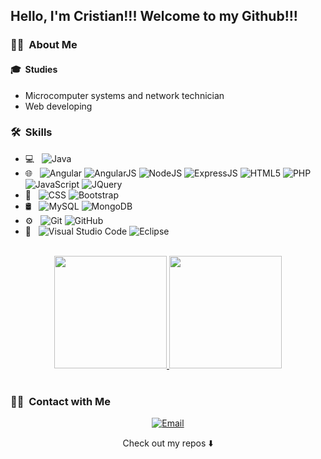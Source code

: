 <!---
- 👋 Hi, I’m @cjuan-code
- 👀 I’m interested in ...
- 🌱 I’m currently learning ...
- 💞️ I’m looking to collaborate on ...
- 📫 How to reach me ...

cjuan-code/cjuan-code is a ✨ special ✨ repository because its `README.md` (this file) appears on your GitHub profile.
You can click the Preview link to take a look at your changes.
--->

<h2> Hello, I'm Cristian!!! Welcome to my Github!!! </h2>

<h3> 🧑‍🦱 &nbsp;About Me </h3>

<h4>🎓 &nbsp;Studies</h4>
<ul>
  <li>Microcomputer systems and network technician</li>
  <li>Web developing</li>
</ul>

<h3> 🛠 &nbsp;Skills</h3>

- 💻 &nbsp;
  ![Java](https://img.shields.io/badge/-Java-333333?style=flat&logo=Java&logoColor=007396)
- 🌐 &nbsp;
  ![Angular](https://img.shields.io/badge/-Angular-333333?style=flat&logo=angular)
  ![AngularJS](https://img.shields.io/badge/AngularJS-333333?style=flat&logo=angularjs&logoColor=white)
  ![NodeJS](https://img.shields.io/badge/Node.js-333333?style=flat&logo=node.js&logoColor=white)
  ![ExpressJS](https://img.shields.io/badge/Express.js-333333?style=flat)
  ![HTML5](https://img.shields.io/badge/-HTML5-333333?style=flat&logo=HTML5)
  ![PHP](  https://img.shields.io/badge/-PHP%20OOP-333333?style=flat&logo=php)
  ![JavaScript](https://img.shields.io/badge/-JavaScript-333333?style=flat&logo=javascript)
  ![JQuery](https://img.shields.io/badge/jQuery-333333?style=flat=jquery&logoColor=white)
- 🎨 &nbsp;
  ![CSS](https://img.shields.io/badge/-CSS-333333?style=flat&logo=CSS3&logoColor=1572B6)
  ![Bootstrap](https://img.shields.io/badge/Bootstrap-333333?style=flat&logo=bootstrap&logoColor=white) 
- 🛢 &nbsp;
  ![MySQL](https://img.shields.io/badge/-MySQL-333333?style=flat&logo=mysql)
  ![MongoDB](https://img.shields.io/badge/-MongoDB-333333?style=flat&logo=mongodb)
- ⚙️ &nbsp;
  ![Git](https://img.shields.io/badge/-Git-333333?style=flat&logo=git)
  ![GitHub](https://img.shields.io/badge/-GitHub-333333?style=flat&logo=github)
- 🔧 &nbsp;
  ![Visual Studio Code](https://img.shields.io/badge/-Visual%20Studio%20Code-333333?style=flat&logo=visual-studio-code&logoColor=007ACC)
  ![Eclipse](https://img.shields.io/badge/-Eclipse-333333?style=flat&logo=eclipse-ide&logoColor=2C2255)
  
<br/>
<div align="center">
  
  <a href="https://github.com/cjuan-code">
    <img height="180em" src="https://github-readme-stats.vercel.app/api/top-langs/?username=cjuan-code&layout=compact" />
    <img height="180em" src="https://github-readme-stats.vercel.app/api?username=cjuan-code&show_icons=true" />
  </a>
</div>
<br/>

<h3> 🤝🏻 &nbsp;Contact with Me </h3>

<p align="center">
<a href="mailto:cjuaniestacio@gmail.com"><img alt="Email" src="https://img.shields.io/badge/Email-cjuaniestacio@gmail.com-blue?style=flat-square&logo=gmail"></a>
</p>

<p align="center">
Check out my repos ⬇️ 
</p>

